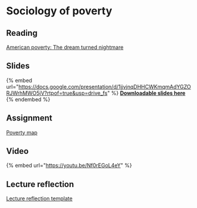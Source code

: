 # Sociology of poverty

## Reading

[American poverty: The dream turned nightmare](https://drive.google.com/file/d/1r2M589VSpNvzbyjjU9cIZdoYFOoPIjpA/view?usp=sharing)

## Slides

{% embed url="https://docs.google.com/presentation/d/1jjvjnqDHHCWKmqmAdYGZORJWrhMWO5jV?rtpof=true&usp=drive_fs" %}
[**Downloadable slides here**](https://docs.google.com/presentation/d/1jjvjnqDHHCWKmqmAdYGZORJWrhMWO5jV?rtpof=true\&usp=drive_fs)
{% endembed %}

## Assignment

[Poverty map](https://docs.google.com/document/d/1joZ4Gz48-JunzT-m0Pb4KzMCXpiNcVmf?rtpof=true\&usp=drive_fs)

## Video

{% embed url="https://youtu.be/Nf0rEGoL4eY" %}

## Lecture reflection

[Lecture reflection template](https://docs.google.com/document/d/11O3Fqq96s7mohgVW4UvObaitJewYaSSG?rtpof=true\&usp=drive_fs)
